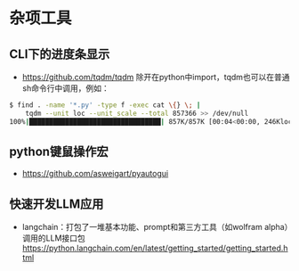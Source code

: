 # 杂项工具

## CLI下的进度条显示
- https://github.com/tqdm/tqdm
除开在python中import，tqdm也可以在普通sh命令行中调用，例如：
```sh
$ find . -name '*.py' -type f -exec cat \{} \; |
    tqdm --unit loc --unit_scale --total 857366 >> /dev/null
100%|█████████████████████████████████| 857K/857K [00:04<00:00, 246Kloc/s]
```


## python键鼠操作宏
- https://github.com/asweigart/pyautogui

## 快速开发LLM应用
- langchain：打包了一堆基本功能、prompt和第三方工具（如wolfram alpha）调用的LLM接口包
https://python.langchain.com/en/latest/getting_started/getting_started.html
